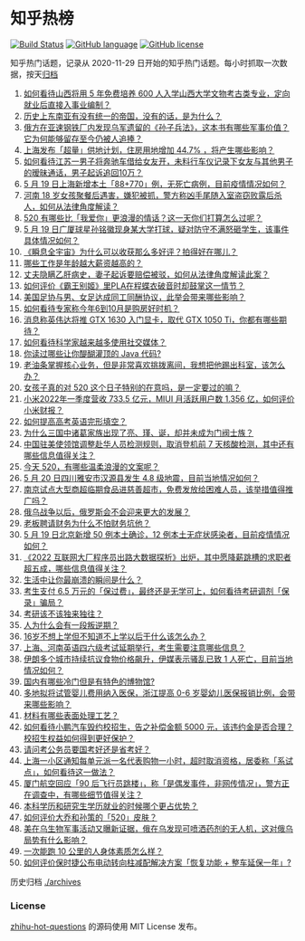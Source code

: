 # 知乎热榜
[![Build Status](https://github.com/ToWeLong/zhihu-hot-questions/workflows/CI/badge.svg)](https://github.com/ToWeLong/zhihu-hot-questions/actions)
[![GitHub language](https://img.shields.io/badge/language-golang-orange.svg)](https://golang.org/)
[![GitHub license](https://img.shields.io/github/license/ToWeLong/zhihu-hot-questions)](https://github.com/ToWeLong/zhihu-hot-questions/blob/main/LICENSE)

知乎热门话题，记录从 2020-11-29 日开始的知乎热门话题。每小时抓取一次数据，按天[归档](./archives)

<!-- BEGIN -->

1. [如何看待山西将用 5 年免费培养 600 人入学山西大学文物考古类专业，定向就业后直接入事业编制？](https://www.zhihu.com/question/533363662)
1. [历史上东南亚有没有统一的帝国，没有的话，是为什么？](https://www.zhihu.com/question/35951578)
1. [俄方在亚速钢铁厂内发现乌军遗留的《孙子兵法》，这本书有哪些军事价值？它为何能够留存至今仍被人追捧？](https://www.zhihu.com/question/533626266)
1. [上海发布「超量」供地计划，住房用地增加 44.7% ，将产生哪些影响？](https://www.zhihu.com/question/533239624)
1. [如何看待江苏一男子将奔驰车借给女友开，未料行车仪记录下女友与其他男子的暧昧通话，男子起诉追回10万？](https://www.zhihu.com/question/533545738)
1. [5 月 19 日上海新增本土「88+770」例，无死亡病例，目前疫情情况如何？](https://www.zhihu.com/question/533673173)
1. [河南 18 岁女孩聚餐后遇害，嫌犯被抓，警方称凶手尾随入室盗窃败露后杀人，如何从法律角度解读？](https://www.zhihu.com/question/533304597)
1. [520 有哪些比「我爱你」更浪漫的情话？这一天你们打算怎么过呢？](https://www.zhihu.com/question/533655297)
1. [5 月 19 日广厦球星孙铭徽现身某大学打球，疑对防守不满怒砸学生，该事件具体情况如何？](https://www.zhihu.com/question/533524942)
1. [《瞬息全宇宙》为什么可以收获那么多好评？拍得好在哪儿？](https://www.zhihu.com/question/533111162)
1. [哪些工作是年龄越大薪资越高的？](https://www.zhihu.com/question/533169403)
1. [丈夫隐瞒乙肝病史，妻子起诉要赔偿被驳，如何从法律角度解读此案？](https://www.zhihu.com/question/533555912)
1. [如何评价《霸王别姬》里PLA在程蝶衣破音时却鼓掌这一情节？](https://www.zhihu.com/question/22285509)
1. [美国足协与男、女足达成同工同酬协议，此举会带来哪些影响？](https://www.zhihu.com/question/518198457)
1. [如何看待专家称今年6到10月是购房好时机？](https://www.zhihu.com/question/533559865)
1. [消息称英伟达将推 GTX 1630 入门显卡，取代 GTX 1050 Ti，你都有哪些期待？](https://www.zhihu.com/question/533423043)
1. [如何看待科学家越来越多使用社交媒体？](https://www.zhihu.com/question/533218527)
1. [你读过哪些让你醍醐灌顶的 Java 代码?](https://www.zhihu.com/question/459009825)
1. [老油条掌握核心业务，但是非常喜欢挑拨离间，我想把他踢出科室，该怎么办？](https://www.zhihu.com/question/530159936)
1. [女孩子真的对 520 这个日子特别的在意吗，是一定要过的嘛？](https://www.zhihu.com/question/460464428)
1. [小米2022年一季度营收 733.5 亿元，MIUI 月活跃用户数 1.356 亿，如何评价小米财报？](https://www.zhihu.com/question/533612259)
1. [如何提高高考英语完形填空？](https://www.zhihu.com/question/35890667)
1. [为什么三国中诸葛家族出现了亮、瑾、诞，却并未成为门阀士族？](https://www.zhihu.com/question/23114629)
1. [中国驻美使领馆调整赴华人员检测规则，取消登机前 7 天核酸检测，其中还有哪些信息值得关注？](https://www.zhihu.com/question/533430493)
1. [今天 520，有哪些温柔浪漫的文案呢？](https://www.zhihu.com/question/460431249)
1. [5 月 20 日四川雅安市汉源县发生 4.8 级地震，目前当地情况如何？](https://www.zhihu.com/question/533677121)
1. [南京试点大型商超临期食品进慈善超市，免费发放给困难人员，该举措值得推广吗？](https://www.zhihu.com/question/533209810)
1. [俄乌战争以后，俄罗斯会不会迎来更大的发展？](https://www.zhihu.com/question/531943394)
1. [老板聘请财务为什么不怕财务坑他？](https://www.zhihu.com/question/308847003)
1. [5 月 19 日北京新增 50 例本土确诊，12 例本土无症状感染者，目前疫情情况如何？](https://www.zhihu.com/question/533673739)
1. [《2022 互联网大厂程序员出路大数据探析》出炉，其中愿降薪跳槽的求职者超五成，哪些信息值得关注？](https://www.zhihu.com/question/533427944)
1. [生活中让你最崩溃的瞬间是什么？](https://www.zhihu.com/question/434353282)
1. [考生支付 6.5 万元的「保过费」，最终还是无学可上，如何看待考研调剂「保录」骗局？](https://www.zhihu.com/question/533538330)
1. [考研该不该独来独往？](https://www.zhihu.com/question/533558562)
1. [人为什么会有一段叛逆期？](https://www.zhihu.com/question/373847765)
1. [16岁不想上学但不知道不上学以后干什么该怎么办？](https://www.zhihu.com/question/533543810)
1. [上海、河南英语四六级考试延期举行，考生需要注意哪些信息？](https://www.zhihu.com/question/533539217)
1. [伊朗多个城市持续抗议食物价格飙升，伊媒表示骚乱已致 1 人死亡，目前当地情况如何？](https://www.zhihu.com/question/532940504)
1. [国内有哪些冷门但是有特色的博物馆?](https://www.zhihu.com/question/487748738)
1. [多地拟将试管婴儿费用纳入医保，浙江提高 0-6 岁婴幼儿医保报销比例，会带来哪些影响？](https://www.zhihu.com/question/533568239)
1. [材料有哪些表面处理工艺？](https://www.zhihu.com/question/20571705)
1. [如何看待小鹏汽车毁约校招生，告之补偿金额 5000 元，该违约金是否合理？校招生权益如何得到更好保护？](https://www.zhihu.com/question/533433629)
1. [请问考公务员要国考好还是省考好？](https://www.zhihu.com/question/292113644)
1. [上海一小区通知每单元派一名代表购物一小时，超时取消资格，居委称「系试点」，如何看待这一做法？](https://www.zhihu.com/question/533419764)
1. [厦门航空回应「90 后飞行员跳楼」，称「是偶发事件，非网传情况」，警方正在调查中，有哪些细节值得关注？](https://www.zhihu.com/question/533640073)
1. [本科学历和研究生学历就业的时候哪个更占优势？](https://www.zhihu.com/question/532992636)
1. [如何评价大乔和孙策的「520」皮肤？](https://www.zhihu.com/question/532815792)
1. [美在乌生物军事活动又曝新证据，俄在乌发现可喷洒药剂的无人机，这对俄乌局势有什么影响？](https://www.zhihu.com/question/533602394)
1. [一次能跑 10 公里的人身体素质怎么样？](https://www.zhihu.com/question/374217714)
1. [如何评价保时捷公布电动转向柱减配解决方案「恢复功能 + 整车延保一年」?](https://www.zhihu.com/question/533455011)

<!-- END -->

历史归档 [./archives](./archives)


### License
[zhihu-hot-questions](https://github.com/towelong/zhihu-hot-questions) 的源码使用 MIT License 发布。